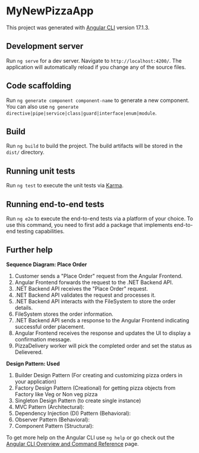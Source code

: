 # MyNewPizzaApp

This project was generated with [Angular CLI](https://github.com/angular/angular-cli) version 17.1.3.

## Development server

Run `ng serve` for a dev server. Navigate to `http://localhost:4200/`. The application will automatically reload if you change any of the source files.

## Code scaffolding

Run `ng generate component component-name` to generate a new component. You can also use `ng generate directive|pipe|service|class|guard|interface|enum|module`.

## Build

Run `ng build` to build the project. The build artifacts will be stored in the `dist/` directory.

## Running unit tests

Run `ng test` to execute the unit tests via [Karma](https://karma-runner.github.io).

## Running end-to-end tests

Run `ng e2e` to execute the end-to-end tests via a platform of your choice. To use this command, you need to first add a package that implements end-to-end testing capabilities.

## Further help

**Sequence Diagram: Place Order**

1. Customer sends a "Place Order" request from the Angular Frontend.
2. Angular Frontend forwards the request to the .NET Backend API.
3. .NET Backend API receives the "Place Order" request.
4. .NET Backend API validates the request and processes it.
5. .NET Backend API interacts with the FileSystem to store the order details.
6. FileSystem stores the order information.
7. .NET Backend API sends a response to the Angular Frontend indicating successful order placement.
8. Angular Frontend receives the response and updates the UI to display a confirmation message.
9. PizzaDelivery worker will pick the completed order and set the status as Delievered.

**Design Pattern: Used**
1. Builder Design Pattern (For creating and customizing pizza orders in your application)
2. Factory Design Pattern (Creational) for getting pizza objects from Factory like Veg or Non veg pizza
3. Singleton Design Pattern (to create single instance)
4. MVC Pattern (Architectural):
5. Dependency Injection (DI) Pattern (Behavioral):
6. Observer Pattern (Behavioral):
7. Component Pattern (Structural):


To get more help on the Angular CLI use `ng help` or go check out the [Angular CLI Overview and Command Reference](https://angular.io/cli) page.
